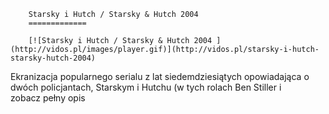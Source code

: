 
        Starsky i Hutch / Starsky & Hutch 2004 
        =============
        
        [![Starsky i Hutch / Starsky & Hutch 2004 ](http://vidos.pl/images/player.gif)](http://vidos.pl/starsky-i-hutch-starsky-hutch-2004)
        
        
 Ekranizacja popularnego serialu z lat siedemdziesiątych opowiadająca o dwóch policjantach, Starskym i Hutchu (w tych rolach Ben Stiller i zobacz pełny opis
    